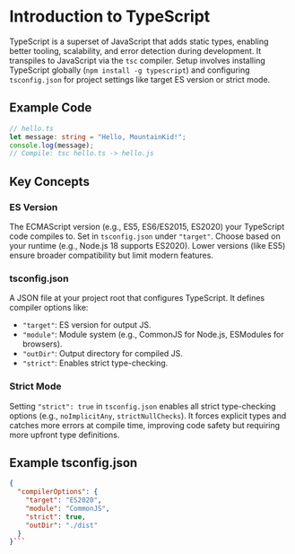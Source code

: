 # Introduction to TypeScript

TypeScript is a superset of JavaScript that adds static types, enabling better tooling, scalability, and error detection during development. It transpiles to JavaScript via the `tsc` compiler. Setup involves installing TypeScript globally (`npm install -g typescript`) and configuring `tsconfig.json` for project settings like target ES version or strict mode.

## Example Code

```typescript
// hello.ts
let message: string = "Hello, MountainKid!";
console.log(message);
// Compile: tsc hello.ts -> hello.js
```

## Key Concepts

### ES Version

The ECMAScript version (e.g., ES5, ES6/ES2015, ES2020) your TypeScript code compiles to. Set in `tsconfig.json` under `"target"`. Choose based on your runtime (e.g., Node.js 18 supports ES2020). Lower versions (like ES5) ensure broader compatibility but limit modern features.

### tsconfig.json

A JSON file at your project root that configures TypeScript. It defines compiler options like:

- `"target"`: ES version for output JS.
- `"module"`: Module system (e.g., CommonJS for Node.js, ESModules for browsers).
- `"outDir"`: Output directory for compiled JS.
- `"strict"`: Enables strict type-checking.

### Strict Mode

Setting `"strict": true` in `tsconfig.json` enables all strict type-checking options (e.g., `noImplicitAny`, `strictNullChecks`). It forces explicit types and catches more errors at compile time, improving code safety but requiring more upfront type definitions.

## Example tsconfig.json

````json
{
  "compilerOptions": {
    "target": "ES2020",
    "module": "CommonJS",
    "strict": true,
    "outDir": "./dist"
  }
}```
````
